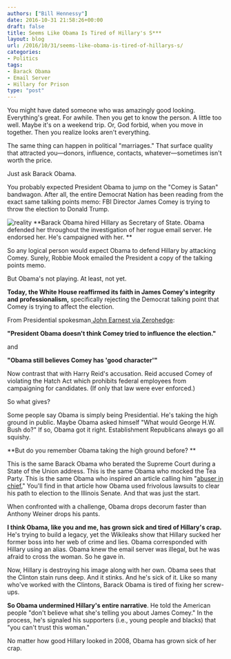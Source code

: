```yaml
---
authors: ["Bill Hennessy"]
date: 2016-10-31 21:58:26+00:00
draft: false
title: Seems Like Obama Is Tired of Hillary's S***
layout: blog
url: /2016/10/31/seems-like-obama-is-tired-of-hillarys-s/
categories:
- Politics
tags:
- Barack Obama
- Email Server
- Hillary for Prison
type: "post"
---
```


You might have dated someone who was amazingly good looking. Everything's great. For awhile. Then you get to know the person. A little too well. Maybe it's on a weekend trip. Or, God forbid, when you move in together. Then you realize looks aren't everything.

The same thing can happen in political "marriages." That surface quality that attracted you—donors, influence, contacts, whatever—sometimes isn't worth the price.

Just ask Barack Obama.

You probably expected President Obama to jump on the "Comey is Satan" bandwagon. After all, the entire Democrat Nation has been reading from the exact same talking points memo: FBI Director James Comey is trying to throw the election to Donald Trump.

![reality](https://hennessysview.com/wp-content/uploads/2016/10/reality.jpg)
**Barack Obama hired Hillary as Secretary of State. Obama defended her throughout the investigation of her rogue email server. He endorsed her. He's campaigned with her. **

So any logical person would expect Obama to defend Hillary by attacking Comey. Surely, Robbie Mook emailed the President a copy of the talking points memo.

But Obama's not playing. At least, not yet.

**Today, the White House reaffirmed its faith in James Comey's integrity and professionalism,** specifically rejecting the Democrat talking point that Comey is trying to affect the election.

From Presidential spokesman[ John Earnest via Zerohedge](https://www.zerohedge.com/news/2016-10-31/obama-destroys-clintonreid-narrative-does-not-believe-comey-trying-influence-electio):

**"President Obama doesn't think Comey tried to influence the election."**

and

**"Obama still believes Comey has 'good character'"**

Now contrast that with Harry Reid's accusation. Reid accused Comey of violating the Hatch Act which prohibits federal employees from campaigning for candidates. (If only that law were ever enforced.)

So what gives?

Some people say Obama is simply being Presidential. He's taking the high ground in public. Maybe Obama asked himself "What would George H.W. Bush do?" If so, Obama got it right. Establishment Republicans always go all squishy.

**But do you remember Obama taking the high ground before? **

This is the same Barack Obama who berated the Supreme Court during a State of the Union address. This is the same Obama who mocked the Tea Party. This is the same Obama who inspired an article calling him "[abuser in chief.](https://www.americanthinker.com/articles/2012/05/obamas_chicago-style_campaign.html)" You'll find in that article how Obama used frivolous lawsuits to clear his path to election to the Illinois Senate. And that was just the start.

When confronted with a challenge, Obama drops decorum faster than Anthony Weiner drops his pants.

**I think Obama, like you and me, has grown sick and tired of Hillary's crap.** He's trying to build a legacy, yet the Wikileaks show that Hillary sucked her former boss into her web of crime and lies. Obama corresponded with Hillary using an alias. Obama knew the email server was illegal, but he was afraid to cross the woman. So he gave in.

Now, Hillary is destroying his image along with her own. Obama sees that the Clinton stain runs deep. And it stinks. And he's sick of it. Like so many who've worked with the Clintons, Barack Obama is tired of fixing her screw-ups.

**So Obama undermined Hillary's entire narrative**. He told the American people "don't believe what she's telling you about James Comey." In the process, he's signaled his supporters (i.e., young people and blacks) that "you can't trust this woman."

No matter how good Hillary looked in 2008, Obama has grown sick of her crap.


